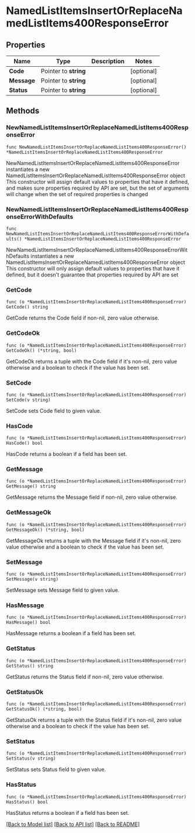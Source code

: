 # NamedListItemsInsertOrReplaceNamedListItems400ResponseError

## Properties

Name | Type | Description | Notes
------------ | ------------- | ------------- | -------------
**Code** | Pointer to **string** |  | [optional] 
**Message** | Pointer to **string** |  | [optional] 
**Status** | Pointer to **string** |  | [optional] 

## Methods

### NewNamedListItemsInsertOrReplaceNamedListItems400ResponseError

`func NewNamedListItemsInsertOrReplaceNamedListItems400ResponseError() *NamedListItemsInsertOrReplaceNamedListItems400ResponseError`

NewNamedListItemsInsertOrReplaceNamedListItems400ResponseError instantiates a new NamedListItemsInsertOrReplaceNamedListItems400ResponseError object
This constructor will assign default values to properties that have it defined,
and makes sure properties required by API are set, but the set of arguments
will change when the set of required properties is changed

### NewNamedListItemsInsertOrReplaceNamedListItems400ResponseErrorWithDefaults

`func NewNamedListItemsInsertOrReplaceNamedListItems400ResponseErrorWithDefaults() *NamedListItemsInsertOrReplaceNamedListItems400ResponseError`

NewNamedListItemsInsertOrReplaceNamedListItems400ResponseErrorWithDefaults instantiates a new NamedListItemsInsertOrReplaceNamedListItems400ResponseError object
This constructor will only assign default values to properties that have it defined,
but it doesn't guarantee that properties required by API are set

### GetCode

`func (o *NamedListItemsInsertOrReplaceNamedListItems400ResponseError) GetCode() string`

GetCode returns the Code field if non-nil, zero value otherwise.

### GetCodeOk

`func (o *NamedListItemsInsertOrReplaceNamedListItems400ResponseError) GetCodeOk() (*string, bool)`

GetCodeOk returns a tuple with the Code field if it's non-nil, zero value otherwise
and a boolean to check if the value has been set.

### SetCode

`func (o *NamedListItemsInsertOrReplaceNamedListItems400ResponseError) SetCode(v string)`

SetCode sets Code field to given value.

### HasCode

`func (o *NamedListItemsInsertOrReplaceNamedListItems400ResponseError) HasCode() bool`

HasCode returns a boolean if a field has been set.

### GetMessage

`func (o *NamedListItemsInsertOrReplaceNamedListItems400ResponseError) GetMessage() string`

GetMessage returns the Message field if non-nil, zero value otherwise.

### GetMessageOk

`func (o *NamedListItemsInsertOrReplaceNamedListItems400ResponseError) GetMessageOk() (*string, bool)`

GetMessageOk returns a tuple with the Message field if it's non-nil, zero value otherwise
and a boolean to check if the value has been set.

### SetMessage

`func (o *NamedListItemsInsertOrReplaceNamedListItems400ResponseError) SetMessage(v string)`

SetMessage sets Message field to given value.

### HasMessage

`func (o *NamedListItemsInsertOrReplaceNamedListItems400ResponseError) HasMessage() bool`

HasMessage returns a boolean if a field has been set.

### GetStatus

`func (o *NamedListItemsInsertOrReplaceNamedListItems400ResponseError) GetStatus() string`

GetStatus returns the Status field if non-nil, zero value otherwise.

### GetStatusOk

`func (o *NamedListItemsInsertOrReplaceNamedListItems400ResponseError) GetStatusOk() (*string, bool)`

GetStatusOk returns a tuple with the Status field if it's non-nil, zero value otherwise
and a boolean to check if the value has been set.

### SetStatus

`func (o *NamedListItemsInsertOrReplaceNamedListItems400ResponseError) SetStatus(v string)`

SetStatus sets Status field to given value.

### HasStatus

`func (o *NamedListItemsInsertOrReplaceNamedListItems400ResponseError) HasStatus() bool`

HasStatus returns a boolean if a field has been set.


[[Back to Model list]](../README.md#documentation-for-models) [[Back to API list]](../README.md#documentation-for-api-endpoints) [[Back to README]](../README.md)


